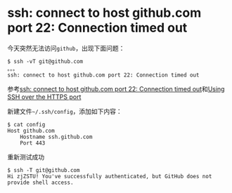 
# ssh: connect to host github.com port 22: Connection timed out

今天突然无法访问`github`，出现下面问题：

```
$ ssh -vT git@github.com
。。。
ssh: connect to host github.com port 22: Connection timed out
```

参考[ssh: connect to host github.com port 22: Connection timed out](https://stackoverflow.com/questions/15589682/ssh-connect-to-host-github-com-port-22-connection-timed-out)和[Using SSH over the HTTPS port](https://help.github.com/en/articles/using-ssh-over-the-https-port)

新建文件`~/.ssh/config`，添加如下内容：

```
$ cat config 
Host github.com
	Hostname ssh.github.com
	Port 443
```

重新测试成功

```
$ ssh -T git@github.com
Hi zjZSTU! You've successfully authenticated, but GitHub does not provide shell access.
```